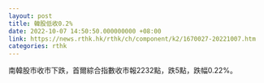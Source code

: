 ```yaml
---
layout: post
title: 韓股低收0.2%
date: 2022-10-07 14:50:50.000000000 +08:00
link: https://news.rthk.hk/rthk/ch/component/k2/1670027-20221007.htm
categories: rthk
---
```


南韓股市收市下跌，首爾綜合指數收市報2232點，跌5點，跌幅0.22%。
